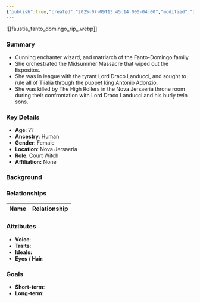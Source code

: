 ```yaml
---
{"publish":true,"created":"2025-07-09T13:45:14.000-04:00","modified":"2025-07-09T13:55:55.518-04:00","published":"2025-07-09T13:55:55.518-04:00","cssclasses":"","Age":"??","Ancestry":"Human","Gender":"Female","Location":["Nova Jersaeria"],"Role":["Court Witch"],"Affiliation":["None"]}
---
```



![[faustia_fanto_domingo_rip_.webp]]
### Summary
- Cunning enchanter wizard, and matriarch of the Fanto-Domingo family.
- She orchestrated the Midsummer Massacre that wiped out the Espositos.
- She was in league with the tyrant Lord Draco Landucci, and sought to rule all of Tiialia through the puppet king Antonio Adonzio.
- She was killed by The High Rollers in the Nova Jersaeria throne room during their confrontation with Lord Draco Landucci and his burly twin sons.

### Key Details
- **Age**: ??
- **Ancestry**: Human
- **Gender**: Female
- **Location**: Nova Jersaeria
- **Role**: Court Witch
- **Affiliation:** None

### Background


### Relationships

| Name  | Relationship |
| ----- | ------------ |

### Attributes
- **Voice**:
- **Traits**:  
- **Ideals:**
- **Eyes / Hair**:  

### Goals
- **Short-term**:  
- **Long-term**:  
